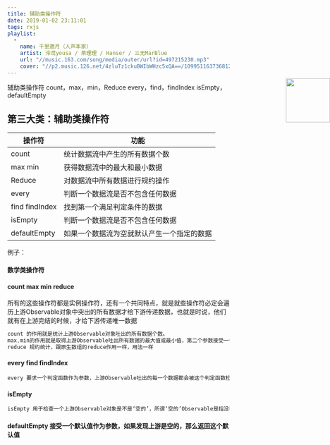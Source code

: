 ```yaml
---
title: 辅助类操作符
date: 2019-01-02 23:11:01
tags: rxjs
playlist:
  -
    name: 千里邀月（人声本家）
    artist: 泠鸢yousa / 茶理理 / Hanser / 三无MarBlue
    url: "//music.163.com/song/media/outer/url?id=497215230.mp3"
    cover: "//p2.music.126.net/4zluTz1ckuBWIbWHzc5xQA==/109951163736812658.jpg?param=90y90"
---
```


<img src="//p2.music.126.net/4zluTz1ckuBWIbWHzc5xQA==/109951163736812658.jpg?param=90y90" width = "100" height = "100" div align=right style="position: absolute; right: 0; margin-top: -10px;" />

辅助类操作符
count，max，min，Reduce
every，find，findIndex
isEmpty，defaultEmpty

<!-- more -->

## 第三大类：辅助类操作符

| 操作符 | 功能 |
| ------ | ------ |
| count | 统计数据流中产生的所有数据个数 |
| max min | 获得数据流中的最大和最小数据 |
| Reduce | 对数据流中所有数据进行规约操作 |
| every | 判断一个数据流是否不包含任何数据 |
| find findIndex | 找到第一个满足判定条件的数据 |
| isEmpty | 判断一个数据流是否不包含任何数据 |
| defaultEmpty | 如果一个数据流为空就默认产生一个指定的数据 |

例子：
#### 数学类操作符
#### count max min reduce 
所有的这些操作符都是实例操作符，还有一个共同特点，就是就些操作符必定会遍历上游Observable对象中突出的所有数据才给下游传递数据，也就是时说，他们就有在上游完结的时候，才给下游传递唯一数据
```js
count 的作用就是统计上游Observable对象吐出的所有数据个数。
max,min的作用就是取得上游Observable吐出所有数据的最大值或最小值，第二个参数接受一个比较函数
reduce 规约统计，跟原生数组的reduce作用一样，用法一样

```

#### every find findIndex
```js
every 要求一个判定函数作为参数，上游Observable吐出的每一个数据都会被这个判定函数检验，如果所有数据的判定结果都是true,那么上游Observable对象完结的时候，如果有一个为false，那么立刻完结吐出false,基本和原生数组every方法作用一致

```

#### isEmpty
```js
isEmpty 用于检查一个上游Observable对象是不是‘空的’，所谓‘空的’Observable是指没有吐出任何数据就完结的Observable对象。
```

#### defaultEmpty 接受一个默认值作为参数，如果发现上游是空的，那么返回这个默认值